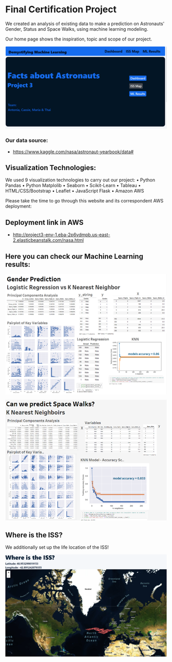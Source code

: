 # Final Certification Project
We created an analysis of existing data to make a prediction on Astronauts' Gender, Status and Space Walks, using machine learning modeling.

Our home page shows the inspiration, topic and scope of our project. 

![home.png](images/home.png)

### Our data source:
* https://www.kaggle.com/nasa/astronaut-yearbook/data#


## Visualization Technologies:
We used 9 visualization technologies to carry out our project:
• Python Pandas
• Python Matplolib
• Seaborn
• Scikit-Learn
• Tableau
• HTML/CSS/Bootstrap
• Leaflet
• JavaScript Flask
• Amazon AWS

Please take the time to go through this website and its correspondent AWS deployment:

## Deployment link in AWS
* http://project3-env-1.eba-2p6vdmpb.us-east-2.elasticbeanstalk.com/nasa.html

## Here you can check our Machine Learning results:


![gender_prediction.png](images/gender_prediction.png)


![walks_prediction.png](images/walks_prediction.png)

## Where is the ISS?
We additionally set up the life location of the ISS!

![iss.png](images/iss.png)